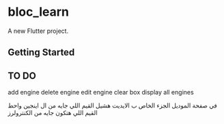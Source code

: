 # bloc_learn

A new Flutter project.

## Getting Started


## TO DO

add engine
delete engine
edit engine
clear box
display all engines

في صفحة الموديل الجزء الخاص ب الايديت هشيل القيم اللي جايه من ال اينجين واحط القيم اللي هتكون جايه من الكنترولرز

